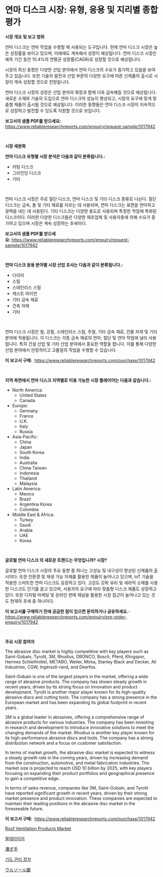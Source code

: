 <p><h1>연마 디스크 시장: 유형, 응용 및 지리별 종합 평가</h1></p><p><strong>시장 개요 및 보고 범위</strong></p>
<p><p>연마 디스크는 연마 작업을 수행할 때 사용되는 도구입니다. 현재 연마 디스크 시장은 높은 성장률을 보이고 있으며, 미래에도 계속해서 성장이 예상됩니다. 연마 디스크 시장은 예측 기간 동안 10.4%의 연평균 성장률(CAGR)로 성장할 것으로 예상됩니다. </p><p>시장의 최신 동향은 다양한 산업 분야에서 연마 디스크의 수요가 증가하고 있음을 보여주고 있습니다. 또한 기술의 발전과 산업 부문의 다양한 요구에 따른 신제품의 출시로 시장이 계속 성장할 것으로 전망됩니다.</p><p>연마 디스크 시장의 성장은 산업 분야의 확장과 함께 더욱 급속해질 것으로 예상됩니다. 새로운 소재와 기술의 도입으로 연마 디스크의 성능이 향상되고, 시장의 요구에 맞게 맞춤형 제품이 출시될 것으로 예상됩니다. 이러한 동향들은 연마 디스크 시장이 지속적으로 성장하고 발전할 수 있도록 지원할 것으로 보입니다.</p></p>
<p><strong>보고서의 샘플 PDF를 받으세요:</strong> <a href="https://www.reliableresearchreports.com/enquiry/request-sample/1017942">https://www.reliableresearchreports.com/enquiry/request-sample/1017942</a></p>
<p>&nbsp;</p>
<p><strong>시장 세분화</strong></p>
<p><strong>연마 디스크 유형별 시장 분석은 다음과 같이 분류됩니다.:</strong></p>
<p><ul><li>커팅 디스크</li><li>그라인딩 디스크</li><li>기타</li></ul></p>
<p>&nbsp;</p>
<p><p>연마 디스크 시장은 주로 절단 디스크, 연마 디스크 및 기타 디스크 종류로 나뉜다. 절단 디스크는 금속, 돌 및 기타 재료를 자르는 데 사용되며, 연마 디스크는 표면을 연마하고 광택을 내는 데 사용된다. 기타 디스크는 다양한 용도로 사용되며 특정한 작업에 특화된 디스크이다. 이러한 다양한 디스크들은 다양한 제조업체 및 사용자층에 의해 수요가 증가하고 있으며 시장은 계속 성장하는 추세이다.</p></p>
<p><strong>보고서의 샘플 PDF를 받으세요:</strong>&nbsp;<a href="https://www.reliableresearchreports.com/enquiry/request-sample/1017942">https://www.reliableresearchreports.com/enquiry/request-sample/1017942</a></p>
<p>&nbsp;</p>
<p><strong> 연마 디스크 응용 분야별 시장 산업 조사는 다음과 같이 분류됩니다.:</strong></p>
<p><ul><li>다리미</li><li>스틸</li><li>스테인리스 스틸</li><li>캐스트 아이언</li><li>기타 금속 재료</li><li>건축 자재</li><li>기타</li></ul></p>
<p>&nbsp;</p>
<p><p>연마 디스크 시장은 철, 강철, 스테인리스 스틸, 주철, 기타 금속 재료, 건물 자재 및 기타 분야에 적용됩니다. 이 디스크는 각종 금속 재료의 연마, 절단 및 연마 작업에 널리 사용됩니다. 특히 건설 산업 및 기타 산업 분야에서 중요한 역할을 합니다. 이를 통해 다양한 산업 분야에서 안정적이고 고품질의 작업을 수행할 수 있습니다.</p></p>
<p><strong>이 보고서 구매:</strong>&nbsp; <a href="https://www.reliableresearchreports.com/purchase/1017942">https://www.reliableresearchreports.com/purchase/1017942</a></p>
<p>&nbsp;</p>
<p><strong>지역 측면에서 연마 디스크 지역별로 이용 가능한 시장 플레이어는 다음과 같습니다.:</strong></p>
<p><ul>
    <li>
        North America:
        <ul>
            <li>United States</li>
            <li>Canada</li>
        </ul>
    </li>
    <li>
        Europe:
        <ul>
            <li>Germany</li>
            <li>France</li>
            <li>U.K.</li>
            <li>Italy</li>
            <li>Russia</li>
        </ul>
    </li>
    <li>
        Asia-Pacific:
        <ul>
            <li>China</li>
            <li>Japan</li>
            <li>South Korea</li>
            <li>India</li>
            <li>Australia</li>
            <li>China Taiwan</li>
            <li>Indonesia</li>
            <li>Thailand</li>
            <li>Malaysia</li>
        </ul>
    </li>
    <li>
        Latin America:
        <ul>
            <li>Mexico</li>
            <li>Brazil</li>
            <li>Argentina Korea</li>
            <li>Colombia</li>
        </ul>
    </li>
    <li>
        Middle East & Africa:
        <ul>
            <li>Turkey</li>
            <li>Saudi</li>
            <li>Arabia</li>
            <li>UAE</li>
            <li>Korea</li>
        </ul>
    </li>
    </ul></p>
<p>&nbsp;</p>
<p><strong>글로벌 연마 디스크 의 새로운 트렌드는 무엇입니까? 시장?</strong></p>
<p><p>글로벌 연마 디스크 시장의 주요 동향 중 하나는 고성능 및 내구성이 향상된 신제품의 출시이다. 또한 친환경 및 재생 가능 자재를 활용한 제품이 늘어나고 있으며, IoT 기술을 적용한 스마트한 연마 디스크도 등장하고 있다. 고강도 강화 유리 및 세라믹 소재를 사용한 디스크도 인기를 끌고 있으며, 사용자의 요구에 따라 맞춤형 디스크 제품도 성장하고 있다. 또한 디지털 마케팅 및 온라인 판매 채널을 활용한 시장 접근이 늘어나고 있는 것도 현재의 추세 중 하나이다.</p></p>
<p><strong>이 보고서를 구매하기 전에 궁금한 점이 있으면 문의하거나 공유하세요.</strong>- <a href="https://www.reliableresearchreports.com/enquiry/pre-order-enquiry/1017942">https://www.reliableresearchreports.com/enquiry/pre-order-enquiry/1017942</a></p>
<p>&nbsp;</p>
<p><strong>주요 시장 참여자</strong></p>
<p><p>The abrasive disc market is highly competitive with key players such as Saint-Gobain, Tyrolit, 3M, Rhodius, DRONCO, Bosch, Pferd, Klingspor, Hermes Schleifmittel, METABO, Weiler, Mirka, Stanley Black and Decker, Ali Industries, CGW, Ingersoll-rand, and Deerfos. </p><p>Saint-Gobain is one of the largest players in the market, offering a wide range of abrasive products. The company has shown steady growth in recent years, driven by its strong focus on innovation and product development. Tyrolit is another major player known for its high-quality abrasive discs and cutting tools. The company has a strong presence in the European market and has been expanding its global footprint in recent years.</p><p>3M is a global leader in abrasives, offering a comprehensive range of abrasive products for various industries. The company has been investing in research and development to introduce innovative solutions to meet the changing demands of the market. Rhodius is another key player known for its high-performance abrasive discs and tools. The company has a strong distribution network and a focus on customer satisfaction.</p><p>In terms of market growth, the abrasive disc market is expected to witness a steady growth rate in the coming years, driven by increasing demand from the construction, automotive, and metal fabrication industries. The market size is projected to reach USD 10 billion by 2025, with key players focusing on expanding their product portfolios and geographical presence to gain a competitive edge.</p><p>In terms of sales revenue, companies like 3M, Saint-Gobain, and Tyrolit have reported significant growth in recent years, driven by their strong market presence and product innovation. These companies are expected to maintain their leading positions in the abrasive disc market in the foreseeable future.</p></p>
<p><strong>이 보고서 구매:</strong>&nbsp;&nbsp;<a href="https://www.reliableresearchreports.com/purchase/1017942">https://www.reliableresearchreports.com/purchase/1017942</a></p>
<p><p><a href="https://gamy-alyssum-396.notion.site/Roof-Ventilation-Products-Market-Share-Market-New-Trends-Analysis-Report-By-Type-By-Application--6175c47a729949028aa4a75300cda9d2">Roof Ventilation Products Market</a></p><p><a href="https://github.com/crfsywufhm81415/Market-Research-Report-List-1/blob/main/3415817188696.md">팔레타이저</a></p><p><a href="https://medium.com/@ozar19732009/%E3%83%AD%E3%82%A2%E5%B8%82%E5%A0%B4%E3%82%B7%E3%82%A7%E3%82%A2%E3%81%AE%E6%8E%A8%E7%A7%BB%E3%81%A8%E5%B8%82%E5%A0%B4%E6%88%90%E9%95%B7%E3%83%88%E3%83%AC%E3%83%B3%E3%83%89-2024%E5%B9%B4%E3%81%8B%E3%82%892031%E5%B9%B4%E3%81%BE%E3%81%A7-b670f67878d8">漕ぎ手</a></p><p><a href="https://medium.com/@jimmieytrau676766/%EA%B3%B5%EA%B8%B0-%ED%86%B5%EB%A1%9C-%EA%B4%80%EB%A6%AC-%EC%9E%A5%EC%B9%98-%EC%8B%9C%EC%9E%A5-%EC%8B%9C%EC%9E%A5-cagr-%EC%8B%9C%EC%9E%A5-%ED%8A%B8%EB%A0%8C%EB%93%9C-%EB%B0%8F-%EC%84%B1%EC%9E%A5-%EC%A0%84%EB%9E%B5%EC%97%90-%EB%8C%80%ED%95%9C-%ED%86%B5%EC%B0%B0%EB%A0%A5-64d4a78144ad">기도 관리 장치</a></p><p><a href="https://github.com/zekaoe592392/Market-Research-Report-List-1/blob/main/7552776188791.md">ウルソール酸</a></p></p>
